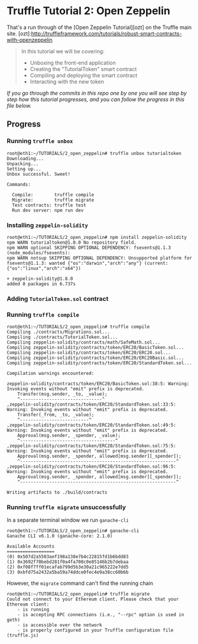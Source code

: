 # Truffle Tutorial 2: Open Zeppelin

That's a run through of the [Open Zeppelin Tutorial][ozt] on the Truffle main site.
[ozt]:http://truffleframework.com/tutorials/robust-smart-contracts-with-openzeppelin

> In this tutorial we will be covering:
> - Unboxing the front-end application
> - Creating the "TutorialToken" smart contract
> - Compiling and deploying the smart contract
> - Interacting with the new token


_If you go through the commits in this repo one by one you will see step by step how this
tutorial progresses, and you can follow the progress in this file below._


## Progress

### Running `truffle unbox`

    root@eth1:~/TUTORIALS/2_open_zeppelin# truffle unbox tutorialtoken
    Downloading...
    Unpacking...
    Setting up...
    Unbox successful. Sweet!

    Commands:

      Compile:        truffle compile
      Migrate:        truffle migrate
      Test contracts: truffle test
      Run dev server: npm run dev

### Installing `zeppelin-solidity`

    root@eth1:~/TUTORIALS/2_open_zeppelin# npm install zeppelin-solidity
    npm WARN tutorialtoken@1.0.0 No repository field.
    npm WARN optional SKIPPING OPTIONAL DEPENDENCY: fsevents@1.1.3 (node_modules/fsevents):
    npm WARN notsup SKIPPING OPTIONAL DEPENDENCY: Unsupported platform for fsevents@1.1.3: wanted {"os":"darwin","arch":"any"} (current: {"os":"linux","arch":"x64"})

    + zeppelin-solidity@1.8.0
    added 8 packages in 6.737s

### Adding `TutorialToken.sol` contract

### Running `truffle compile`

    root@eth1:~/TUTORIALS/2_open_zeppelin# truffle compile
    Compiling ./contracts/Migrations.sol...
    Compiling ./contracts/TutorialToken.sol...
    Compiling zeppelin-solidity/contracts/math/SafeMath.sol...
    Compiling zeppelin-solidity/contracts/token/ERC20/BasicToken.sol...
    Compiling zeppelin-solidity/contracts/token/ERC20/ERC20.sol...
    Compiling zeppelin-solidity/contracts/token/ERC20/ERC20Basic.sol...
    Compiling zeppelin-solidity/contracts/token/ERC20/StandardToken.sol...

    Compilation warnings encountered:

    zeppelin-solidity/contracts/token/ERC20/BasicToken.sol:38:5: Warning: Invoking events without "emit" prefix is deprecated.
        Transfer(msg.sender, _to, _value);
        ^-------------------------------^
    ,zeppelin-solidity/contracts/token/ERC20/StandardToken.sol:33:5: Warning: Invoking events without "emit" prefix is deprecated.
        Transfer(_from, _to, _value);
        ^--------------------------^
    ,zeppelin-solidity/contracts/token/ERC20/StandardToken.sol:49:5: Warning: Invoking events without "emit" prefix is deprecated.
        Approval(msg.sender, _spender, _value);
        ^------------------------------------^
    ,zeppelin-solidity/contracts/token/ERC20/StandardToken.sol:75:5: Warning: Invoking events without "emit" prefix is deprecated.
        Approval(msg.sender, _spender, allowed[msg.sender][_spender]);
        ^-----------------------------------------------------------^
    ,zeppelin-solidity/contracts/token/ERC20/StandardToken.sol:96:5: Warning: Invoking events without "emit" prefix is deprecated.
        Approval(msg.sender, _spender, allowed[msg.sender][_spender]);
        ^-----------------------------------------------------------^

    Writing artifacts to ./build/contracts


### Running `truffle migrate` unsuccessfully

In a separate terminal window we run `ganache-cli`

    root@eth1:~/TUTORIALS/2_open_zeppelin# ganache-cli
    Ganache CLI v6.1.0 (ganache-core: 2.1.0)

    Available Accounts
    ==================
    (0) 0x507d2a5503aef198a138e7b4c22815fd1b6bdd83
    (1) 0x3692f70bebd281f0a4fa708c0e85146b2b7debaa
    (2) 0xf08f7ff01ecafab799d5b3e30a21c965222e7dd5
    (3) 0xbfd75a2432a5ba59a74ddce0fec4e9a38cc60b6b

However, the `migrate` command can't find the running chain

    root@eth1:~/TUTORIALS/2_open_zeppelin# truffle migrate
    Could not connect to your Ethereum client. Please check that your Ethereum client:
        - is running
        - is accepting RPC connections (i.e., "--rpc" option is used in geth)
        - is accessible over the network
        - is properly configured in your Truffle configuration file (truffle.js)
